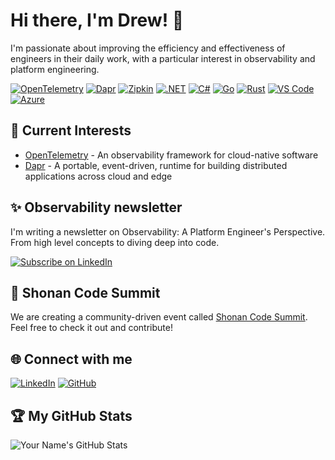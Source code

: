 # Hi there, I'm Drew! 👋

I'm passionate about improving the efficiency and effectiveness of engineers in their daily work, with a particular interest in observability and platform engineering. 

[![OpenTelemetry](https://img.shields.io/badge/OpenTelemetry-blue?logo=opentelemetry)](https://opentelemetry.io/)
[![Dapr](https://img.shields.io/badge/Dapr-blueviolet?logo=dapr)](https://dapr.io/)
[![Zipkin](https://img.shields.io/badge/Zipkin-brightgreen?logo=apache)](https://zipkin.io/)
[![.NET](https://img.shields.io/badge/.NET-5C2D91?logo=.net)](https://dotnet.microsoft.com/)
[![C#](https://img.shields.io/badge/C%23-239120?logo=csharp)](https://docs.microsoft.com/en-us/dotnet/csharp/)
[![Go](https://img.shields.io/badge/Go-gray?logo=go)](https://golang.org/)
[![Rust](https://img.shields.io/badge/Rust-black?logo=rust)](https://www.rust-lang.org/)
[![VS Code](https://img.shields.io/badge/VS%20Code-007ACC?logo=visualstudiocode)](https://code.visualstudio.com/)
[![Azure](https://img.shields.io/badge/Azure-0089D6?logo=microsoftazure)](https://azure.microsoft.com/)

## 🌱 Current Interests

- [OpenTelemetry](https://github.com/open-telemetry) - An observability framework for cloud-native software
- [Dapr](https://github.com/dapr) - A portable, event-driven, runtime for building distributed applications across cloud and edge

## ✨ Observability newsletter 

I'm writing a newsletter on Observability: A Platform Engineer's Perspective. From high level concepts to diving deep into code.  

[![Subscribe on LinkedIn](https://img.shields.io/badge/-Subscribe%20on%20LinkedIn-blue?style=flat&logo=LinkedIn&logoColor=white)](https://www.linkedin.com/build-relation/newsletter-follow?entityUrn=7056157670537375744)

## 🚀 Shonan Code Summit

We are creating a community-driven event called [Shonan Code Summit](https://github.com/ShoCodeJP/ShoCode). Feel free to check it out and contribute!

## 🌐 Connect with me

[![LinkedIn](https://img.shields.io/badge/-LinkedIn-blue?style=flat&logo=LinkedIn&logoColor=white)](https://www.linkedin.com/in/drewby/)
[![GitHub](https://img.shields.io/badge/-GitHub-black?style=flat&logo=Github&logoColor=white)](https://github.com/drewby)

## 🏆 My GitHub Stats

![Your Name's GitHub Stats](https://github-readme-stats.vercel.app/api?username=drewby&show_icons=true&theme=radical)


<!--
**drewby/drewby** is a ✨ _special_ ✨ repository because its `README.md` (this file) appears on your GitHub profile.

Here are some ideas to get you started:

- 🔭 I’m currently working on ...
- 🌱 I’m currently learning ...
- 👯 I’m looking to collaborate on ...
- 🤔 I’m looking for help with ...
- 💬 Ask me about ...
- 📫 How to reach me: ...
- 😄 Pronouns: ...
- ⚡ Fun fact: ...
-->
